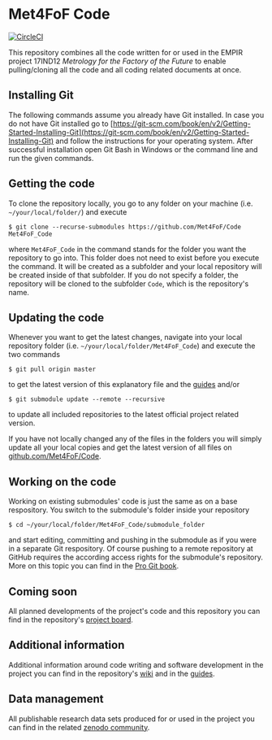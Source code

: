 # Met4FoF Code
[![CircleCI](https://circleci.com/gh/Met4FoF/Code.svg?style=shield&circle-token=3566560a243f21fa06fafbe49e92ac2a6d3fc250)](https://circleci.com/gh/Met4FoF/Code)

This repository combines all the code written for or used in the EMPIR project 17IND12 *Metrology for the Factory of the Future* to enable pulling/cloning all the code and all coding related documents at once.

## Installing Git

The following commands assume you already have Git installed. In case you do not have Git installed go to [https://git-scm.com/book/en/v2/Getting-Started-Installing-Git](https://git-scm.com/book/en/v2/Getting-Started-Installing-Git) and follow the instructions for your operating system. After successful installation open Git Bash in Windows or the command line and run the given commands.

## Getting the code

To clone the repository locally, you go to any folder on your machine (i.e. `~/your/local/folder/`) and execute

```$ git clone --recurse-submodules https://github.com/Met4FoF/Code Met4FoF_Code```

where `Met4FoF_Code` in the command stands for the folder you want the repository to go into. This folder does not need to exist before you execute the command. It will be created as a subfolder and your local repository will be created inside of that subfolder. If you do not specify a folder, the repository will be cloned to the subfolder `Code`, which is the repository's name.

## Updating the code

Whenever you want to get the latest changes, navigate into your local repository folder (i.e. `~/your/local/folder/Met4FoF_Code`) and execute the two commands

```$ git pull origin master```

to get the latest version of this explanatory file and the [guides](guides/README.md) and/or

```$ git submodule update --remote --recursive```

to update all included repositories to the latest official project related version.

If you have not locally changed any of the files in the folders you will simply update all your local copies and get the latest version of all files on [github.com/Met4FoF/Code](https://github.com/Met4FoF/Code).

## Working on the code

Working on existing submodules' code is just the same as on a base respository. You switch to the submodule's folder inside your repository

```$ cd ~/your/local/folder/Met4FoF_Code/submodule_folder```

and start editing, committing and pushing in the submodule as if you were in a separate Git respository. Of course pushing to a remote repository at GitHub requires the according access rights for the submodule's repository. More on this topic you can find in the [Pro Git book](https://git-scm.com/book/en/v2/Git-Tools-Submodules).

## Coming soon

All planned developments of the project's code and this repository you can find in the repository's [project board](https://github.com/Met4FoF/Code/projects/3).

## Additional information

Additional information around code writing and software development in the project you can find in the repository's [wiki](https://github.com/Met4FoF/Code/wiki) and in the [guides](guides/README.md).

## Data management

All publishable research data sets produced for or used in the project you can find in the related [zenodo community](https://zenodo.org/communities/met4fof/).
